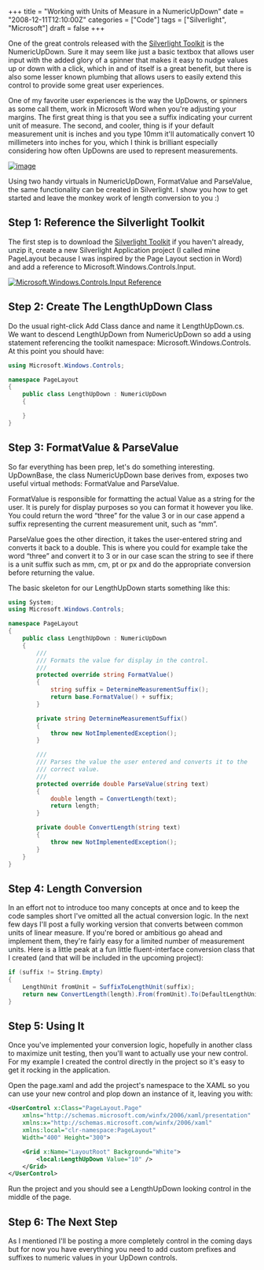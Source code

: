 +++
title = "Working with Units of Measure in a NumericUpDown"
date = "2008-12-11T12:10:00Z"
categories = ["Code"]
tags = ["Silverlight", "Microsoft"]
draft = false
+++

One of the great controls released with the [Silverlight Toolkit](http://www.codeplex.com/Silverlight) is the NumericUpDown. Sure it may seem like just a basic textbox that allows user input with the added glory of a spinner that makes it easy to nudge values up or down with a click, which in and of itself is a great benefit, but there is also some lesser known plumbing that allows users to easily extend this control to provide some great user experiences.

One of my favorite user experiences is the way the UpDowns, or spinners as some call them, work in Microsoft Word when you're adjusting your margins. The first great thing is that you see a suffix indicating your current unit of measure. The second, and cooler, thing is if your default measurement unit is inches and you type 10mm it'll automatically convert 10 millimeters into inches for you, which I think is brilliant especially considering how often UpDowns are used to represent measurements.

[![image](/images/CreatingaMeasurementUpDownfromaNumericUp_image_8_thumb.png "image")](/images/CreatingaMeasurementUpDownfromaNumericUp_image_8.png)

Using two handy virtuals in NumericUpDown, FormatValue and ParseValue, the same functionality can be created in Silverlight. I show you how to get started and leave the monkey work of length conversion to you :)

## Step 1: Reference the Silverlight Toolkit

The first step is to download the [Silverlight Toolkit](http://www.codeplex.com/Silverlight) if you haven't already, unzip it, create a new Silverlight Application project (I called mine PageLayout because I was inspired by the Page Layout section in Word) and add a reference to Microsoft.Windows.Controls.Input.

[![Microsoft.Windows.Controls.Input Reference](/images/CreatingaMeasurementUpDownfromaNumericUp_2_thumb.png "Microsoft.Windows.Controls.Input Reference")](/images/CreatingaMeasurementUpDownfromaNumericUp_2.png)

## Step 2: Create The LengthUpDown Class

Do the usual right-click Add Class dance and name it LengthUpDown.cs. We want to descend LengthUpDown from NumericUpDown so add a using statement referencing the toolkit namespace: Microsoft.Windows.Controls. At this point you should have:

```csharp
using Microsoft.Windows.Controls;

namespace PageLayout
{
    public class LengthUpDown : NumericUpDown
    {

    }
}
```

## Step 3: FormatValue & ParseValue

So far everything has been prep, let's do something interesting. UpDownBase, the class NumericUpDown base derives from, exposes two useful virtual methods: FormatValue and ParseValue.

FormatValue is responsible for formatting the actual Value as a string for the user. It is purely for display purposes so you can format it however you like. You could return the word &ldquo;three&rdquo; for the value 3 or in our case append a suffix representing the current measurement unit, such as &ldquo;mm&rdquo;.

ParseValue goes the other direction, it takes the user-entered string and converts it back to a double. This is where you could for example take the word &ldquo;three&rdquo; and convert it to 3 or in our case scan the string to see if there is a unit suffix such as mm, cm, pt or px and do the appropriate conversion before returning the value.

The basic skeleton for our LengthUpDown starts something like this:

```csharp
using System;
using Microsoft.Windows.Controls;

namespace PageLayout
{
    public class LengthUpDown : NumericUpDown
    {
        ///
        /// Formats the value for display in the control.
        ///
        protected override string FormatValue()
        {
            string suffix = DetermineMeasurementSuffix();
            return base.FormatValue() + suffix;
        }

        private string DetermineMeasurementSuffix()
        {
            throw new NotImplementedException();
        }

        ///
        /// Parses the value the user entered and converts it to the
        /// correct value.
        ///
        protected override double ParseValue(string text)
        {
            double length = ConvertLength(text);
            return length;
        }

        private double ConvertLength(string text)
        {
            throw new NotImplementedException();
        }
    }
}
```

## Step 4: Length Conversion

In an effort not to introduce too many concepts at once and to keep the code samples short I've omitted all the actual conversion logic. In the next few days I'll post a fully working version that converts between common units of linear measure. If you're bored or ambitious go ahead and implement them, they're fairly easy for a limited number of measurement units. Here is a little peak at a fun little fluent-interface conversion class that I created (and that will be included in the upcoming project):

```csharp
if (suffix != String.Empty)
{
    LengthUnit fromUnit = SuffixToLengthUnit(suffix);
    return new ConvertLength(length).From(fromUnit).To(DefaultLengthUnit);
}
```

## Step 5: Using It

Once you've implemented your conversion logic, hopefully in another class to maximize unit testing, then you'll want to actually use your new control. For my example I created the control directly in the project so it's easy to get it rocking in the application.

Open the page.xaml and add the project's namespace to the XAML so you can use your new control and plop down an instance of it, leaving you with:

```xml
<UserControl x:Class="PageLayout.Page"
    xmlns="http://schemas.microsoft.com/winfx/2006/xaml/presentation"
    xmlns:x="http://schemas.microsoft.com/winfx/2006/xaml"
    xmlns:local="clr-namespace:PageLayout"
    Width="400" Height="300">

    <Grid x:Name="LayoutRoot" Background="White">
        <local:LengthUpDown Value="10" />
    </Grid>
</UserControl>
```

Run the project and you should see a LengthUpDown looking control in the middle of the page.

## Step 6: The Next Step

As I mentioned I'll be posting a more completely control in the coming days but for now you have everything you need to add custom prefixes and suffixes to numeric values in your UpDown controls.
